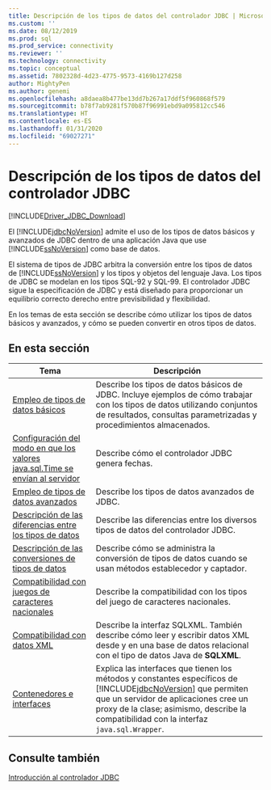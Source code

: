 ```yaml
---
title: Descripción de los tipos de datos del controlador JDBC | Microsoft Docs
ms.custom: ''
ms.date: 08/12/2019
ms.prod: sql
ms.prod_service: connectivity
ms.reviewer: ''
ms.technology: connectivity
ms.topic: conceptual
ms.assetid: 7802328d-4d23-4775-9573-4169b127d258
author: MightyPen
ms.author: genemi
ms.openlocfilehash: a8daea8b477be13dd7b267a17ddf5f960868f579
ms.sourcegitcommit: b78f7ab9281f570b87f96991ebd9a095812cc546
ms.translationtype: HT
ms.contentlocale: es-ES
ms.lasthandoff: 01/31/2020
ms.locfileid: "69027271"
---
```

# <a name="understanding-the-jdbc-driver-data-types"></a>Descripción de los tipos de datos del controlador JDBC

[!INCLUDE[Driver_JDBC_Download](../../includes/driver_jdbc_download.md)]

El [!INCLUDE[jdbcNoVersion](../../includes/jdbcnoversion_md.md)] admite el uso de los tipos de datos básicos y avanzados de JDBC dentro de una aplicación Java que use [!INCLUDE[ssNoVersion](../../includes/ssnoversion-md.md)] como base de datos.  
  
El sistema de tipos de JDBC arbitra la conversión entre los tipos de datos de [!INCLUDE[ssNoVersion](../../includes/ssnoversion-md.md)] y los tipos y objetos del lenguaje Java. Los tipos de JDBC se modelan en los tipos SQL-92 y SQL-99. El controlador JDBC sigue la especificación de JDBC y está diseñado para proporcionar un equilibrio correcto derecho entre previsibilidad y flexibilidad.  
  
En los temas de esta sección se describe cómo utilizar los tipos de datos básicos y avanzados, y cómo se pueden convertir en otros tipos de datos.  
  
## <a name="in-this-section"></a>En esta sección  
  
| Tema                                                                                                                                            | Descripción                                                                                                                                                                                                                                                          |
| ------------------------------------------------------------------------------------------------------------------------------------------------ | -------------------------------------------------------------------------------------------------------------------------------------------------------------------------------------------------------------------------------------------------------------------- |
| [Empleo de tipos de datos básicos](../../connect/jdbc/using-basic-data-types.md)                                                                           | Describe los tipos de datos básicos de JDBC. Incluye ejemplos de cómo trabajar con los tipos de datos utilizando conjuntos de resultados, consultas parametrizadas y procedimientos almacenados.                                                                                                        |
| [Configuración del modo en que los valores java.sql.Time se envían al servidor](../../connect/jdbc/configuring-how-java-sql-time-values-are-sent-to-the-server.md) | Describe cómo el controlador JDBC genera fechas.                                                                                                                                                                                                                       |
| [Empleo de tipos de datos avanzados](../../connect/jdbc/using-advanced-data-types.md)                                                                     | Describe los tipos de datos avanzados de JDBC.                                                                                                                                                                                                                              |
| [Descripción de las diferencias entre los tipos de datos](../../connect/jdbc/understanding-data-type-differences.md)                                                 | Describe las diferencias entre los diversos tipos de datos del controlador JDBC.                                                                                                                                                                                                    |
| [Descripción de las conversiones de tipos de datos](../../connect/jdbc/understanding-data-type-conversions.md)                                                 | Describe cómo se administra la conversión de tipos de datos cuando se usan métodos establecedor y captador.                                                                                                                                                                                  |
| [Compatibilidad con juegos de caracteres nacionales](../../connect/jdbc/national-character-set-support.md)                                                           | Describe la compatibilidad con los tipos del juego de caracteres nacionales.                                                                                                                                                                                                          |
| [Compatibilidad con datos XML](../../connect/jdbc/supporting-xml-data.md)                                                                                 | Describe la interfaz SQLXML. También describe cómo leer y escribir datos XML desde y en una base de datos relacional con el tipo de datos Java de **SQLXML**.                                                                                                             |
| [Contenedores e interfaces](../../connect/jdbc/wrappers-and-interfaces.md)                                                                         | Explica las interfaces que tienen los métodos y constantes específicos de [!INCLUDE[jdbcNoVersion](../../includes/jdbcnoversion_md.md)] que permiten que un servidor de aplicaciones cree un proxy de la clase; asimismo, describe la compatibilidad con la interfaz `java.sql.Wrapper`. |
  
## <a name="see-also"></a>Consulte también

[Introducción al controlador JDBC](../../connect/jdbc/overview-of-the-jdbc-driver.md)  
